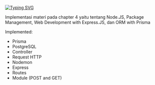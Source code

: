 [![Typing SVG](https://readme-typing-svg.herokuapp.com?font=Fira+Code&duration=3000&pause=1000&random=false&width=435&lines=Tugas+Challenge+4+%F0%9F%93%91;Backend+Javascript;Binar+Academy+%F0%9F%8F%AB)](https://git.io/typing-svg)

Implementasi materi pada chapter 4 yaitu tentang Node.JS, Package Management, Web Development with Express.JS, dan ORM with Prisma

Implemented:
- Prisma
- PostgreSQL
- Controller
- Request HTTP
- Nodemon
- Express
- Routes
- Module (POST and GET)
